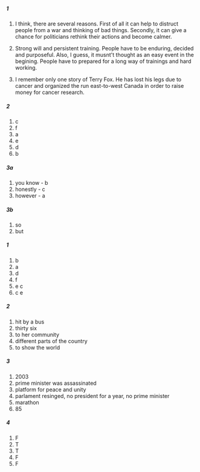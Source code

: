 ##### 1
1. I think, there are several reasons. First of all it can help to distruct people from a war and thinking of bad things.
Secondly, it can give a chance for politicians rethink their actions and become calmer. 

2. Strong will and persistent training. People have to be enduring, decided and purposeful. Also, I guess, it musnt't thought as an easy event in the begining. People have to prepared for a long way of trainings and hard working. 

3. I remember only one story of Terry Fox. He has lost his legs due to cancer and organized the run east-to-west Canada in order to raise money for cancer research.

##### 2
1. c
2. f
3. a
4. e
5. d
6. b

##### 3a
1. you know - b
2. honestly - c
3. however - a

##### 3b
1. so 
2. but

##### 1
1. b
2. a
3. d
4. f 
5. e c
6. c e

##### 2
1. hit by a bus
2. thirty six
3. to her community 
4. different parts of the country
5. to show the world

##### 3
1. 2003
2. prime minister was assassinated
3. platform for peace and unity
4. parlament resinged, no president for a year, no prime minister
5. marathon
6. 85

##### 4
1. F
2. T
3. T
4. F
5. F

